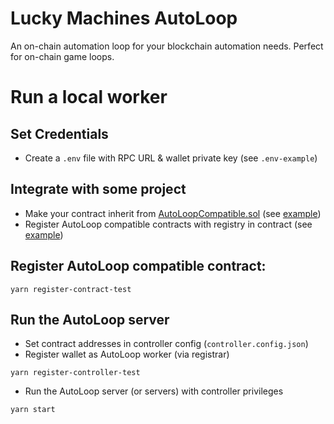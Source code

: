 # Lucky Machines AutoLoop

An on-chain automation loop for your blockchain automation needs. Perfect for on-chain game loops.

# Run a local worker
## Set Credentials

- Create a `.env` file with RPC URL & wallet private key (see `.env-example`)

## Integrate with some project

- Make your contract inherit from [AutoLoopCompatible.sol](https://github.com/LuckyMachines/autoloop/blob/main/contracts/AutoLoopCompatible.sol) (see [example](https://github.com/LuckyMachines/autoloop/blob/main/contracts/sample/NumberGoUp.sol))
- Register AutoLoop compatible contracts with registry in contract (see [example](https://github.com/LuckyMachines/autoloop/blob/main/contracts/sample/NumberGoUp.sol))

## Register AutoLoop compatible contract:

```shell
yarn register-contract-test
```

## Run the AutoLoop server

- Set contract addresses in controller config (`controller.config.json`)
- Register wallet as AutoLoop worker (via registrar)

```shell
yarn register-controller-test
```

- Run the AutoLoop server (or servers) with controller privileges

```shell
yarn start
```
